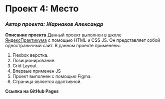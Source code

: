 # Проект 4: Место

### *Автор проекта: Жарнаков Александр*

**Описание проекта**
Данный проект выполнен в школе [ЯндексПрактикума](https://praktikum.yandex.ru/profile/web/) c помощью HTML и CSS  JS.
Он представляет собой одностраничный сайт.
В данном проекте применены:
1. Flexbox верстка.
2. Позиционирование.
3. Grid Layout.
4. Впервые применен JS
4. Проект выполнен с помощью Figma.
5. Страница является адаптивной.

**Ссылка на GitHub Pages**


